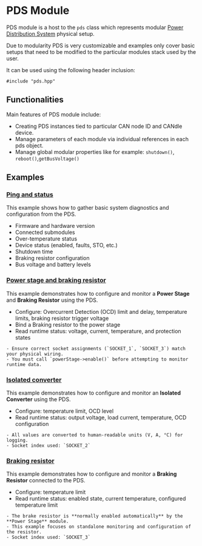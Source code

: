 # PDS Module

PDS module is a host to the `pds` class which represents modular [Power Distribution System](pds)
physical setup.

Due to modularity PDS is very customizable and examples only cover basic setups that need to be
modified to the particular modules stack used by the user.

It can be used using the following header inclusion:

```
#include "pds.hpp"
```

## Functionalities

Main features of PDS module include:

- Creating PDS instances tied to particular CAN node ID and CANdle device.
- Manage parameters of each module via individual references in each pds object.
- Manage global modular properties like for example: `shutdown()`, `reboot()`,`getBusVoltage()`

## Examples

### [Ping and status](https://github.com/mabrobotics/CANdle-SDK/blob/devel/examples/cpp/pds_example_ping_and_status.cpp)

This example shows how to gather basic system diagnostics and configuration from the PDS.

- Firmware and hardware version
- Connected submodules
- Over-temperature status
- Device status (enabled, faults, STO, etc.)
- Shutdown time
- Braking resistor configuration
- Bus voltage and battery levels

### [Power stage and braking resistor](https://github.com/mabrobotics/CANdle-SDK/blob/devel/examples/cpp/pds_example_power_stage.cpp)

This example demonstrates how to configure and monitor a **Power Stage** and **Braking Resistor**
using the PDS.

- Configure: Overcurrent Detection (OCD) limit and delay, temperature limits, braking resistor
  trigger voltage
- Bind a Braking resistor to the power stage
- Read runtime status: voltage, current, temperature, and protection states

```{note}
- Ensure correct socket assignments (`SOCKET_1`, `SOCKET_3`) match your physical wiring.
- You must call `powerStage->enable()` before attempting to monitor runtime data.
```

### [Isolated converter](https://github.com/mabrobotics/CANdle-SDK/blob/devel/examples/cpp/pds_example_isolated_converter.cpp)

This example demonstrates how to configure and monitor an **Isolated Converter** using the PDS.

- Configure: temperature limit, OCD level
- Read runtime status: output voltage, load current, temperature, OCD configuration

```{note}
- All values are converted to human-readable units (V, A, °C) for logging.
- Socket index used: `SOCKET_2`
```

### [Braking resistor](https://github.com/mabrobotics/CANdle-SDK/blob/devel/examples/cpp/pds_example_braking_resistor.cpp)

This example demonstrates how to configure and monitor a **Braking Resistor** connected to the PDS.

- Configure: temperature limit
- Read runtime status: enabled state, current temperature, configured temperature limit

```{note}
- The brake resistor is **normally enabled automatically** by the **Power Stage** module.
- This example focuses on standalone monitoring and configuration of the resistor.
- Socket index used: `SOCKET_3`
```

